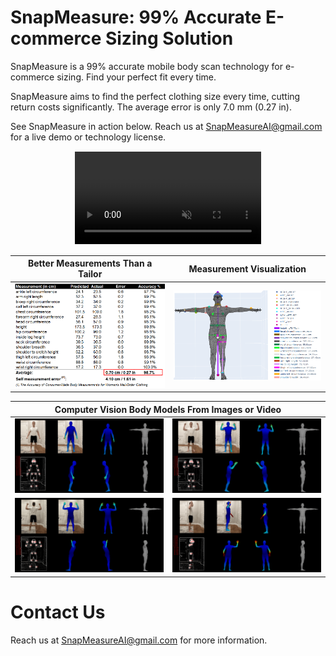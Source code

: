 # SnapMeasure: 99% Accurate E-commerce Sizing Solution

SnapMeasure is a 99% accurate mobile body scan technology for e-commerce sizing. Find your perfect fit every time.

SnapMeasure aims to find the perfect clothing size every time, cutting return costs significantly. The average error is only 7.0 mm (0.27 in).

See SnapMeasure in action below. Reach us at SnapMeasureAI@gmail.com for a live demo or technology license.

<div align="center">
  <video src="https://github.com/snapmeasureai/website/assets/143150368/e9532fb2-f40f-4ae9-8e83-700a6c8959be" controls="controls" muted="muted" playsinline="playsinline" style="clip-path: inset(1px 1px);"/>
</div>

| Better Measurements Than a Tailor             |  Measurement Visualization |
:-------------------------:|:-------------------------:
![](https://github.com/snapmeasureai/website/blob/main/img/Measurements.png)  |  ![](https://github.com/snapmeasureai/website/blob/main/img/Measurement_visualization.PNG)

<table>
    <thead>
        <tr>
            <th colspan="2">Computer Vision Body Models From Images or Video</th>
        </tr>
    </thead>
    <tbody>
        <tr>
            <td><img src="https://github.com/snapmeasureai/website/blob/main/img/IMG_0641_point_est.png" /></td>
            <td><img src="https://github.com/snapmeasureai/website/blob/main/img/IMG_0642_point_est.png" /></td>
        </tr>
        <tr>
            <td><img src="https://github.com/snapmeasureai/website/blob/main/img/IMG_0645_point_est.png" /></td>
            <td><img src="https://github.com/snapmeasureai/website/blob/main/img/IMG_0643_point_est.png" /></td>
        </tr>
    </tbody>
</table>

# Contact Us

Reach us at SnapMeasureAI@gmail.com for more information.
